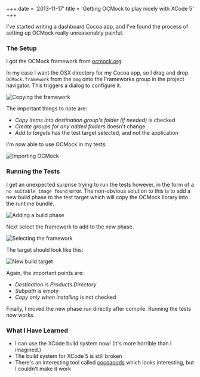 +++
date = '2013-11-17'
title = 'Getting OCMock to play nicely with XCode 5'
+++

I've started writing a dashboard Cocoa app, and I've found the process of
setting up OCMock really unreasonably painful.

### The Setup

I got the OCMock framework from [ocmock.org](http://ocmock.org/download/).

In my case I want the OSX directory for my Cocoa app, so I drag and drop
`OCMock.framework` from the `dmg` onto the Frameworks group in the project
navigator. This triggers a dialog to configure it.

![Copying the framework](/assets/images/2013-11-17-Getting-OCMock-to-play-nicely-with-XCode-5/copying.png)

The important things to note are:

* *Copy items into destination group's folder (if needed)* is checked
* *Create groups for any added folders* doesn't change
* *Add to targets* has the test target selected, and not the application

I'm now able to use OCMock in my tests.

![Importing OCMock](/assets/images/2013-11-17-Getting-OCMock-to-play-nicely-with-XCode-5/importing.png)

### Running the Tests

I get an unexpected surprise trying to run the tests however, in the form
of a `no suitable image found` error. The non-obvious solution to this is to
add a new build phase to the test target which will copy the OCMock library
into the runtime bundle.

![Adding a build phase](/assets/images/2013-11-17-Getting-OCMock-to-play-nicely-with-XCode-5/addbuildphase1.png)

Next select the framework to add to the new phase.

![Selecting the framework](/assets/images/2013-11-17-Getting-OCMock-to-play-nicely-with-XCode-5/addbuildphase2.png)

The target should look like this:

![New build target](/assets/images/2013-11-17-Getting-OCMock-to-play-nicely-with-XCode-5/addbuildphase3.png)

Again, the important points are:

* *Destination* is *Products Directory*
* *Subpath* is empty
* *Copy only when installing* is not checked

Finally, I moved the new phase run directly after compile. Running the tests
now works.

### What I Have Learned

* I can use the XCode build system now! (It's more horrible than I imagined.)
* The build system for XCode 5 is still broken
* There's an interesting tool called [cocoapods](http://cocoapods.org/)
which looks interesting, but I couldn't make it work
